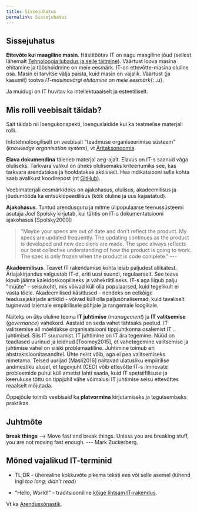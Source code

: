 ```yaml
---
title: Sissejuhatus
permalink: Sissejuhatus
---
```


## Sissejuhatus

__Ettevõte kui maagiline masin__. Hästitöötav IT on nagu maagiline jõud (sellest lähemalt [Tehnoloogia lubadus ja selle täitmine](/IT/Lubadus)). Väärtust loova masina ehitamine ja tööshoidmine on meie eesmärk. IT-on ettevõtte-masina oluline osa. Masin ei tarvitse välja paista, kuid masin on vajalik. Väärtust (ja kasumit) tootva *IT-masinavärgi ehitamine on meie eesmärk*{: .u}.

Ja muidugi on IT huvitav ka intellektuaalselt ja esteetiliselt.

## Mis rolli veebisait täidab?

Sait täidab nii loengukonspekti, loenguslaidide kui ka teatmelise materjali rolli.

Infotehnoloogiliselt on veebisait "teadmuse organiseerimise süsteem" (_knowledge organisation system_), vt [Äritaksonoomia](/IT/Takson).

__Elava dokumendina__ täieneb materjal aeg-ajalt. Elavus on IT-s saanud väga oluliseks. Tarkvara valikul on üheks olulisemaks kriteeriumiks see, kas tarkvara arendatakse ja hooldatakse aktiivselt. Hea indikatsiooni selle kohta saab avalikust koodirepost (nt [GitHub](https://github.com/)).

Veebimaterjali eesmärkideks on ajakohasus, olulisus, akadeemilisus ja jõudumööda ka entsüklopeedilisus (kõik oluline ja uus kajastatud).

__Ajakohasus__. Tuntud arendusguru ja mitme ülipopulaarse teenussüsteemi asutaja Joel Spolsky kirjutab, kui tähtis on IT-s dokumentatsiooni ajakohasus [Spolsky2000]:

> "Maybe your specs are out of date and don't reflect the product. My specs are updated frequently. The updating continues as the product is developed and new decisions are made. The spec always reflects our best collective understanding of how the product is going to work. The spec is only frozen when the product is code complete." --- 

__Akadeemilisus__. Teavet IT rakendamise kohta leiab paljudest allikatest. Äriajakirjandus valgustab IT-d, eriti uusi suundi, regulaarselt. See teave kipub jääma kaleidoskoopiliseks ja vähekriitiliseks. IT-s aga liigub palju "müüte" - seisukohti, mis võivad küll olla populaarsed, kuid tegelikult ei vasta tõele. Akadeemilised käsitlused - nendeks on eelkõige teadusajakirjade artiklid - võivad küll olla paljusõnalisemad, kuid tavaliselt tuginevad laiemale empiirilisele põhjale ja rangemale loogikale.

Näiteks on üks oluline teema __IT juhtimise__ (_management_) ja __IT valitsemise__ (_governance_) vahekord. Aastaid on seda vahet tähtsaks peetud. IT valitsemise all mõeldakse organisatsiooni tippjuhtkonna osalemist IT .. juhtimisel. Siis IT suunamist. IT juhtimine on IT ära tegemine. Nüüd on teadlased uurinud ja leidnud [Toomey2015], et vahetegemine valitsemise ja juhtimise vahel on siiski problemaatiline. Juhtimine toimub eri abstraktsioonitasanditel. Ühte neist võib, aga ei pea valitsemiseks nimetama. Teised uurijad [Masli2016] näitavad ulatusliku empiirilise andmestiku alusel, et tegevjuht (CEO) võib ettevõtte IT-s ilmnevate probleemide puhul küll ametist lahti saada, kuid IT spetsiifilisuse ja keerukuse tõttu on tippjuhil vähe võimalusi IT juhtimise seisu ettevõttes reaalselt mõjutada. 

Õppejõule toimib veebisaid ka __platvormina__ kirjutamiseks ja tegutsemiseks praktikas.  

## Juhtmõte

__break things__ ⟶ Move fast and break things. Unless you are breaking stuff, you are not moving fast enough. --- Mark Zuckerberg.

## Mõned vajalikud IT-terminid

- TL;DR - üherealine kokkuvõte pikema teksti ees või selle asemel (lühend ingl _too long; didn’t read_)

- "Hello, World!" - traditsiooniline [kõige lihtsam IT-rakendus](https://en.wikipedia.org/wiki/%22Hello,_World!%22_program).

Vt ka [Arendussõnastik](https://agiil.github.io/sonastik/).
